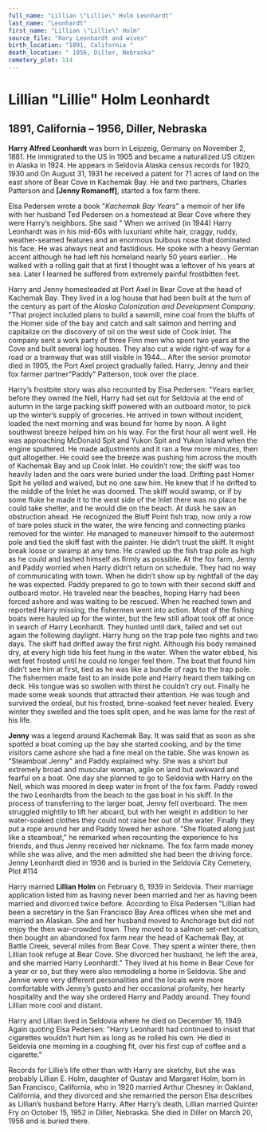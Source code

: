 ```yaml
---
full_name: "Lillian \"Lillie\" Holm Leonhardt"
last_name: "Leonhardt"
first_name: "Lillian \"Lillie\" Holm"
source_file: "Hary Leonhardt and wives"
birth_location: "1891, California "
death_location: " 1956, Diller, Nebraska"
cemetery_plot: 114
---
```

# Lillian "Lillie" Holm Leonhardt

## 1891, California – 1956, Diller, Nebraska

**Harry Alfred Leonhardt** was born in Leipzeig, Germany on November 2,
1881. He immigrated to the US in 1905 and became a naturalized US
citizen in Alaska in 1924. He appears in Seldovia Alaska census records
for 1920, 1930 and On August 31, 1931 he received a patent for 71 acres
of land on the east shore of Bear Cove in Kachemak Bay. He and two
partners, Charles Patterson and **\[Jenny Romanoff\]**, started a fox
farm there.

Elsa Pedersen wrote a book "*Kachemak Bay Years*" a memoir of her life
with her husband Ted Pedersen on a homestead at Bear Cove where they
were Harry’s neighbors. She said " When we arrived (in 1944) Harry
Leonhardt was in his mid-60s with luxuriant white hair, craggy, ruddy,
weather-seamed features and an enormous bulbous nose that dominated his
face. He was always neat and fastidious. He spoke with a heavy German
accent although he had left his homeland nearly 50 years earlier… He
walked with a rolling gait that at first I thought was a leftover of his
years at sea. Later I learned he suffered from extremely painful
frostbitten feet.

Harry and Jenny homesteaded at Port Axel in Bear Cove at the head of
Kachemak Bay. They lived in a log house that had been built at the turn
of the century as part of the *Alaska Colonization and Development
Company*. "That project included plans to build a sawmill, mine coal
from the bluffs of the Homer side of the bay and catch and salt salmon
and herring and capitalize on the discovery of oil on the west side of
Cook Inlet. The company sent a work party of three Finn men who spent
two years at the Cove and built several log houses. They also cut a wide
right-of way for a road or a tramway that was still visible in 1944…
After the senior promotor died in 1905, the Port Axel project gradually
failed. Harry, Jenny and their fox farmer partner"Paddy" Patterson, took
over the place.

Harry’s frostbite story was also recounted by Elsa Pedersen: "Years
earlier, before they owned the Nell, Harry had set out for Seldovia at
the end of autumn in the large packing skiff powered with an outboard
motor, to pick up the winter’s supply of groceries. He arrived in town
without incident, loaded the next morning and was bound for home by
noon. A light southwest breeze helped him on his way. For the first hour
all went well. He was approaching McDonald Spit and Yukon Spit and Yukon
Island when the engine sputtered. He made adjustments and it ran a few
more minutes, then quit altogether. He could see the breeze was pushing
him across the mouth of Kachemak Bay and up Cook Inlet. He couldn’t row;
the skiff was too heavily laden and the oars were buried under the load.
Drifting past Homer Spit he yelled and waived, but no one saw him. He
knew that if he drifted to the middle of the Inlet he was doomed. The
skiff would swamp, or if by some fluke he made it to the west side of
the Inlet there was no place he could take shelter, and he would die on
the beach. At dusk he saw an obstruction ahead. He recognized the Bluff
Point fish trap, now only a row of bare poles stuck in the water, the
wire fencing and connecting planks removed for the winter. He managed to
maneuver himself to the outermost pole and tied the skiff fast with the
painter. He didn’t trust the skiff. It might break loose or swamp at any
time. He crawled up the fish trap pole as high as he could and lashed
himself as firmly as possible. At the fox farm, Jenny and Paddy worried
when Harry didn’t return on schedule. They had no way of communicating
with town. When he didn’t show up by nightfall of the day he was
expected. Paddy prepared to go to town with their second skiff and
outboard motor. He traveled near the beaches, hoping Harry had been
forced ashore and was waiting to be rescued. When he reached town and
reported Harry missing, the fishermen went into action. Most of the
fishing boats were hauled up for the winter, but the few still afloat
took off at once in search of Harry Leonhardt. They hunted until dark,
failed and set out again the following daylight. Harry hung on the trap
pole two nights and two days. The skiff had drifted away the first
night. Although his body remained dry, at every high tide his feet hung
in the water. When the water ebbed, his wet feet frosted until he could
no longer feel them. The boat that found him didn’t see him at first,
tied as he was like a bundle of rags to the trap pole. The fishermen
made fast to an inside pole and Harry heard them talking on deck. His
tongue was so swollen with thirst he couldn’t cry out. Finally he made
some weak sounds that attracted their attention. He was tough and
survived the ordeal, but his frosted, brine-soaked feet never healed.
Every winter they swelled and the toes split open, and he was lame for
the rest of his life.

**Jenny** was a legend around Kachemak Bay. It was said that as soon as
she spotted a boat coming up the bay she started cooking, and by the
time visitors came ashore she had a fine meal on the table. She was
known as "Steamboat Jenny" and Paddy explained why. She was a short but
extremely broad and muscular woman, agile on land but awkward and
fearful on a boat. One day she planned to go to Seldovia with Harry on
the Nell, which was moored in deep water in front of the fox farm. Paddy
rowed the two Leonhardts from the beach to the gas boat in his skiff. In
the process of transferring to the larger boat, Jenny fell overboard.
The men struggled mightily to lift her aboard, but with her weight in
addition to her water-soaked clothes they could not raise her out of the
water. Finally they put a rope around her and Paddy towed her ashore.
"She floated along just like a steamboat," he remarked when recounting
the experience to his friends, and thus Jenny received her nickname. The
fox farm made money while she was alive, and the men admitted she had
been the driving force. Jenny Leonhardt died in 1936 and is buried in
the Seldovia City Cemetery, Plot \#114

Harry married **Lillian Holm** on February 6, 1939 in Seldovia. Their
marriage application listed him as having never been married and her as
having been married and divorced twice before. According to Elsa
Pedersen "Lillian had been a secretary in the San Francisco Bay Area
offices when she met and married an Alaskan. She and her husband moved
to Anchorage but did not enjoy the then war-crowded town. They moved to
a salmon set-net location, then bought an abandoned fox farm near the
head of Kachemak Bay, at Battle Creek, several miles from Bear Cove.
They spent a winter there, then Lillian took refuge at Bear Cove. She
divorced her husband, he left the area, and she married Harry
Leonhardt." They lived at his home in Bear Cove for a year or so, but
they were also remodeling a home in Seldovia. She and Jennie were very
different personalities and the locals were more comfortable with
Jenny’s gusto and her occasional profanity, her hearty hospitality and
the way she ordered Harry and Paddy around. They found Lillian more cool
and distant.

Harry and Lillian lived in Seldovia where he died on December 16, 1949.
Again quoting Elsa Pedersen: "Harry Leonhardt had continued to insist
that cigarettes wouldn’t hurt him as long as he rolled his own. He died
in Seldovia one morning in a coughing fit, over his first cup of coffee
and a cigarette."

Records for Lillie’s life other than with Harry are sketchy, but she was
probably Lillian E. Holm, daughter of Gustav and Margaret Holm, born in
San Francisco, California, who in 1920 married Arthur Chesney in
Oakland, California, and they divorced and she remarried the person Elsa
describes as Lillian’s husband before Harry. After Harry’s death,
Lillian married Quinter Fry on October 15, 1952 in Diller, Nebraska. She
died in Diller on March 20, 1956 and is buried there.
